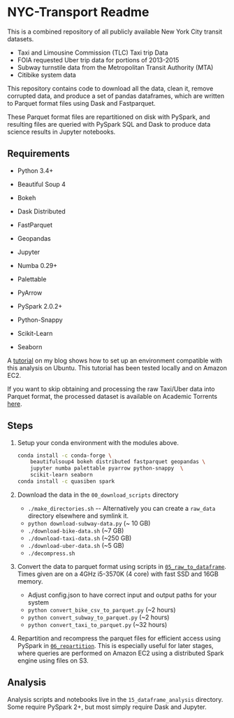 # NYC-Transport Readme

This is a combined repository of all publicly available New York City transit 
datasets. 

- Taxi and Limousine Commission (TLC) Taxi trip Data
- FOIA requested Uber trip data for portions of 2013-2015
- Subway turnstile data from the Metropolitan Transit Authority (MTA)
- Citibike system data

This repository contains code to download all the data, clean it, remove 
corrupted data, and produce a set of pandas dataframes, which are written to 
Parquet format files using Dask and Fastparquet.

These Parquet format files are repartitioned on disk with PySpark, and
resulting files are queried with PySpark SQL and Dask to produce data science
results in Jupyter notebooks.

## Requirements

- Python 3.4+

- Beautiful Soup 4
- Bokeh
- Dask Distributed
- FastParquet
- Geopandas
- Jupyter
- Numba 0.29+
- Palettable
- PyArrow
- PySpark 2.0.2+
- Python-Snappy
- Scikit-Learn
- Seaborn

A [tutorial](https://r-shekhar.github.io/posts/data-science-environment.html)
on my blog shows how to set up an environment compatible with this analysis 
on Ubuntu. This tutorial has been tested locally and on Amazon EC2. 

If you want to skip obtaining and processing the raw Taxi/Uber data into Parquet format,
the processed dataset is available on Academic Torrents [here](http://academictorrents.com/details/4f465810b86c6b793d1c7556fe3936441081992e). 

## Steps

1. Setup your conda environment with the modules above. 

    ```bash
    conda install -c conda-forge \
        beautifulsoup4 bokeh distributed fastparquet geopandas \
        jupyter numba palettable pyarrow python-snappy  \
        scikit-learn seaborn
    conda install -c quasiben spark
    ```

2. Download the data in the `00_download_scripts` directory
    +  `./make_directories.sh` -- Alternatively you can create a `raw_data` 
       directory elsewhere and symlink it.
    +  `python download-subway-data.py` (~ 10 GB)
    +  `./download-bike-data.sh`  (~7 GB)
    +  `./download-taxi-data.sh`  (~250 GB)
    +  `./download-uber-data.sh`  (~5 GB)
    +  `./decompress.sh`

3. Convert the data to parquet format using scripts in [`05_raw_to_dataframe`](
https://github.com/r-shekhar/NYC-transport/tree/master/05_raw_to_dataframe). 
   Times given are on a 4GHz i5-3570K (4 core) with fast SSD and 16GB memory.
    + Adjust config.json to have correct input and output paths for your system
    + `python convert_bike_csv_to_parquet.py` (~2 hours)
    + `python convert_subway_to_parquet.py` (~2 hours)
    + `python convert_taxi_to_parquet.py` (~32 hours)

4. Repartition and recompress the parquet files for efficient access using 
   PySpark in [`06_repartition`](https://github.com/r-shekhar/NYC-transport/tree/master/06_repartition).
   This is especially useful for later stages, where queries are performed on
   Amazon EC2 using a distributed Spark engine using files on S3. 

## Analysis

Analysis scripts and notebooks live in the `15_dataframe_analysis` directory.  Some require PySpark 2+, but most simply require Dask and Jupyter. 
